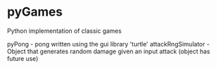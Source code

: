 # pyGames
Python implementation of classic games

pyPong - pong written using the gui library 'turtle'
attackRngSimulator - Object that generates random damage given an input attack (object has future use)

